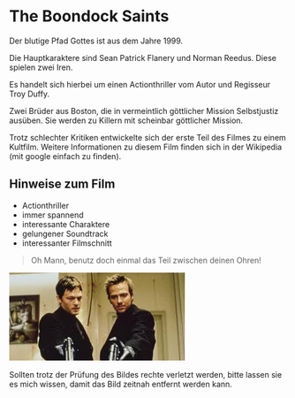 # The Boondock Saints
Der blutige Pfad Gottes ist aus dem Jahre 1999. 

Die Hauptkaraktere sind Sean Patrick Flanery und Norman Reedus. Diese spielen zwei Iren.

Es handelt sich hierbei um einen Actionthriller vom Autor und Regisseur Troy Duffy.

Zwei Brüder aus Boston, die in vermeintlich göttlicher Mission Selbstjustiz ausüben. Sie werden zu Killern mit scheinbar göttlicher Mission.

Trotz schlechter Kritiken entwickelte sich der erste Teil des Filmes zu einem Kultfilm. Weitere Informationen zu diesem Film finden sich in der Wikipedia (mit google einfach zu finden).

##  Hinweise zum Film
* Actionthriller
* immer spannend
* interessante Charaktere
* gelungener Soundtrack 
* interessanter Filmschnitt


>Oh Mann, benutz doch einmal das Teil zwischen deinen Ohren!


<img src="dbpg_large_002.jpg" title="BPG" />

Sollten trotz der Prüfung des Bildes rechte verletzt werden, bitte lassen sie es mich wissen, damit das Bild zeitnah entfernt werden kann.